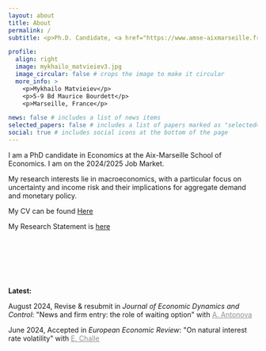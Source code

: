 ```yaml
---
layout: about
title: About
permalink: /
subtitle: <p>Ph.D. Candidate, <a href="https://www.amse-aixmarseille.fr/fr" target="_blank">Aix-Marseille School of Economics</a></p><p>mykhailo.matvieiev[at]univ-amu.fr</p>

profile:
  align: right
  image: mykhailo_matvieiev3.jpg
  image_circular: false # crops the image to make it circular
  more_info: >
    <p>Mykhailo Matvieiev</p>
    <p>5-9 Bd Maurice Bourdett</p>
    <p>Marseille, France</p>

news: false # includes a list of news items
selected_papers: false # includes a list of papers marked as "selected={true}"
social: true # includes social icons at the bottom of the page
---
```


I am a PhD candidate in Economics at the Aix-Marseille School of Economics. I am on the 2024/2025 Job Market.

My research interests lie in macroeconomics, with a particular focus on uncertainty and income risk and their implications for aggregate demand and monetary policy.


My CV can be found <a href="https://mykhailo-matvieiev.github.io/assets/pdf/CV_Matvieiev.pdf" target="_blank">Here</a> 

My Research Statement is [here](https://mykhailo-matvieiev.github.io/)

<br/>
<br/>
<br/>
<br/>
<br/>

<b>Latest:</b>

August 2024, Revise & resubmit in <i>Journal of Economic Dynamics and Control</i>: "News and firm entry: the role of waiting option" with <a href="https://sites.google.com/view/anastasiia-antonova/" style="color:#909090;" target="_blank"><u>A. Antonova</u></a>

June 2024, Accepted in <i>European Economic Review</i>: "On natural interest rate volatility" with <a href="https://sites.google.com/site/edouardchalle/" style="color:#909090;" target="_blank"><u>E. Challe</u></a>
